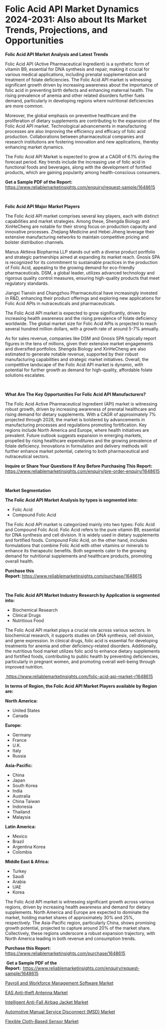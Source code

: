 <p><h1>Folic Acid API Market Dynamics 2024-2031: Also about Its Market Trends, Projections, and Opportunities</h1></p><p><strong>Folic Acid API Market Analysis and Latest Trends</strong></p>
<p><p>Folic Acid API (Active Pharmaceutical Ingredient) is a synthetic form of vitamin B9, essential for DNA synthesis and repair, making it crucial for various medical applications, including prenatal supplementation and treatment of folate deficiencies. The Folic Acid API market is witnessing significant growth driven by increasing awareness about the importance of folic acid in preventing birth defects and enhancing maternal health. The rising prevalence of anemia and other related disorders further fuels demand, particularly in developing regions where nutritional deficiencies are more common.</p><p>Moreover, the global emphasis on preventive healthcare and the proliferation of dietary supplements are contributing to the expansion of the Folic Acid API market. Technological advancements in manufacturing processes are also improving the efficiency and efficacy of folic acid production. Collaborations between pharmaceutical companies and research institutions are fostering innovation and new applications, thereby enhancing market dynamics.</p><p>The Folic Acid API Market is expected to grow at a CAGR of 6.1% during the forecast period. Key trends include the increasing use of folic acid in functional foods and beverages, along with the development of fortified products, which are gaining popularity among health-conscious consumers.</p></p>
<p><strong>Get a Sample PDF of the Report:&nbsp;</strong> <a href="https://www.reliablemarketinsights.com/enquiry/request-sample/1648615?utm_campaign=1725&utm_medium=2&utm_source=Github&utm_content=ia&utm_term=15102024&utm_id=folic-acid-api">https://www.reliablemarketinsights.com/enquiry/request-sample/1648615</a></p>
<p>&nbsp;</p>
<p><strong>Folic Acid API Major Market Players</strong></p>
<p><p>The Folic Acid API market comprises several key players, each with distinct capabilities and market strategies. Among these, Shengda Biology and XinHeCheng are notable for their strong focus on production capacity and innovative processes. Zhejiang Medicine and Hebei Jiheng leverage their extensive manufacturing networks to maintain competitive pricing and bolster distribution channels.</p><p>Manus Aktteva Biopharma LLP stands out with a diverse product portfolio and strategic partnerships aimed at expanding its market reach. Gnosis SPA is recognized for its commitment to sustainable practices in the production of Folic Acid, appealing to the growing demand for eco-friendly pharmaceuticals. DSM, a global leader, utilizes advanced technology and rigorous quality control measures, ensuring high-quality products that meet regulatory standards.</p><p>Jiangxi Tianxin and Changzhou Pharmaceutical have increasingly invested in R&D, enhancing their product offerings and exploring new applications for Folic Acid APIs in nutraceuticals and pharmaceuticals. </p><p>The Folic Acid API market is expected to grow significantly, driven by increasing health awareness and the rising prevalence of folate deficiency worldwide. The global market size for Folic Acid APIs is projected to reach several hundred million dollars, with a growth rate of around 5-7% annually.</p><p>As for sales revenue, companies like DSM and Gnosis SPA typically report figures in the tens of millions, given their extensive market engagements and diversified portfolios. Shengda Biology and XinHeCheng are also estimated to generate notable revenue, supported by their robust manufacturing capabilities and strategic market initiatives. Overall, the competitive landscape of the Folic Acid API market is dynamic, with potential for further growth as demand for high-quality, affordable folate solutions escalates.</p></p>
<p>&nbsp;</p>
<p><strong>What Are The Key Opportunities For Folic Acid API Manufacturers?</strong></p>
<p><p>The Folic Acid Active Pharmaceutical Ingredient (API) market is witnessing robust growth, driven by increasing awareness of prenatal healthcare and rising demand for dietary supplements. With a CAGR of approximately 7% projected through 2028, the market is bolstered by advancements in manufacturing processes and regulations promoting fortification. Key regions include North America and Europe, where health initiatives are prevalent. Future outlook suggests expansion in emerging markets, propelled by rising healthcare expenditures and the growing prevalence of folate deficiency. Innovations in formulation and delivery methods will further enhance market potential, catering to both pharmaceutical and nutraceutical sectors.</p></p>
<p><strong>Inquire or Share Your Questions If Any Before Purchasing This Report:</strong> <a href="https://www.reliablemarketinsights.com/enquiry/pre-order-enquiry/1648615?utm_campaign=1725&utm_medium=2&utm_source=Github&utm_content=ia&utm_term=15102024&utm_id=folic-acid-api">https://www.reliablemarketinsights.com/enquiry/pre-order-enquiry/1648615</a></p>
<p>&nbsp;</p>
<p><strong>Market Segmentation</strong></p>
<p><strong>The Folic Acid API Market Analysis by types is segmented into:</strong></p>
<p><ul><li>Folic Acid</li><li>Compound Folic Acid</li></ul></p>
<p><p>The Folic Acid API market is categorized mainly into two types: Folic Acid and Compound Folic Acid. Folic Acid refers to the pure vitamin B9, essential for DNA synthesis and cell division. It is widely used in dietary supplements and fortified foods. Compound Folic Acid, on the other hand, includes formulations that combine Folic Acid with other vitamins or minerals to enhance its therapeutic benefits. Both segments cater to the growing demand for nutritional supplements and healthcare products, promoting overall health.</p></p>
<p><strong>Purchase this Report:&nbsp;</strong><a href="https://www.reliablemarketinsights.com/purchase/1648615?utm_campaign=1725&utm_medium=2&utm_source=Github&utm_content=ia&utm_term=15102024&utm_id=folic-acid-api">https://www.reliablemarketinsights.com/purchase/1648615</a></p>
<p>&nbsp;</p>
<p><strong>The Folic Acid API Market Industry Research by Application is segmented into:</strong></p>
<p><ul><li>Biochemical Research</li><li>Clinical Drugs</li><li>Nutritious Food</li></ul></p>
<p><p>The Folic Acid API market plays a crucial role across various sectors. In biochemical research, it supports studies on DNA synthesis, cell division, and gene expression. In clinical drugs, folic acid is essential for developing treatments for anemia and other deficiency-related disorders. Additionally, the nutritious food market utilizes folic acid to enhance dietary supplements and fortified foods, contributing to public health by preventing deficiencies, particularly in pregnant women, and promoting overall well-being through improved nutrition.</p></p>
<p><a href="https://www.reliablemarketinsights.com/folic-acid-api-market-r1648615?utm_campaign=1725&utm_medium=2&utm_source=Github&utm_content=ia&utm_term=15102024&utm_id=folic-acid-api">&nbsp;https://www.reliablemarketinsights.com/folic-acid-api-market-r1648615</a></p>
<p><strong>In terms of Region, the Folic Acid API Market Players available by Region are:</strong></p>
<p>
    <p> <strong> North America: </strong>
        <ul>
            <li>United States</li>
            <li>Canada</li>
        </ul>
        </p> 
    <p> <strong> Europe: </strong>
        <ul>
            <li>Germany</li>
            <li>France</li>
            <li>U.K.</li>
            <li>Italy</li>
            <li>Russia</li>
        </ul>
        </p> 
    <p> <strong> Asia-Pacific: </strong>
        <ul>
            <li>China</li>
            <li>Japan</li>
            <li>South Korea</li>
            <li>India</li>
            <li>Australia</li>
            <li>China Taiwan</li>
            <li>Indonesia</li>
            <li>Thailand</li>
            <li>Malaysia</li>
        </ul>
        </p> 
    <p> <strong> Latin America: </strong>
        <ul>
            <li>Mexico</li>
            <li>Brazil</li>
            <li>Argentina Korea</li>
            <li>Colombia</li>
        </ul>
        </p> 
    <p> <strong> Middle East & Africa: </strong>
        <ul>
            <li>Turkey</li>
            <li>Saudi</li>
            <li>Arabia</li>
            <li>UAE</li>
            <li>Korea</li>
        </ul>
    </p>
    </p>
<p><p>The Folic Acid API market is witnessing significant growth across various regions, driven by increasing health awareness and demand for dietary supplements. North America and Europe are expected to dominate the market, holding market shares of approximately 30% and 25%, respectively. The Asia-Pacific region, particularly China, shows promising growth potential, projected to capture around 20% of the market share. Collectively, these regions underscore a robust expansion trajectory, with North America leading in both revenue and consumption trends.</p></p>
<p><strong>Purchase this Report: </strong><a href="https://www.reliablemarketinsights.com/purchase/1648615?utm_campaign=1725&utm_medium=2&utm_source=Github&utm_content=ia&utm_term=15102024&utm_id=folic-acid-api">https://www.reliablemarketinsights.com/purchase/1648615</a></p>
<p>&nbsp;<strong>Get a Sample PDF of the Report:&nbsp;&nbsp;</strong><a href="https://www.reliablemarketinsights.com/enquiry/request-sample/1648615?utm_campaign=1725&utm_medium=2&utm_source=Github&utm_content=ia&utm_term=15102024&utm_id=folic-acid-api">https://www.reliablemarketinsights.com/enquiry/request-sample/1648615</a></p>
<p><strong></strong></p>
<p><p><a href="https://www.linkedin.com/pulse/global-payroll-workforce-management-software-market-w65de?trk=public_post_embed_feed-article-content&utm_campaign=1725&utm_medium=2&utm_source=Github&utm_content=ia&utm_term=15102024&utm_id=folic-acid-api">Payroll and Workforce Management Software Market</a></p><p><a href="https://www.linkedin.com/pulse/navigating-global-eas-anti-theft-antenna-market-from-trends-kf2ue?trk=public_post_embed_feed-article-content&utm_campaign=1725&utm_medium=2&utm_source=Github&utm_content=ia&utm_term=15102024&utm_id=folic-acid-api">EAS Anti-theft Antenna Market</a></p><p><a href="https://www.linkedin.com/pulse/global-perspectives-intelligent-anti-fall-airbag-jacket-market-oasfe?utm_campaign=1725&utm_medium=2&utm_source=Github&utm_content=ia&utm_term=15102024&utm_id=folic-acid-api">Intelligent Anti-Fall Airbag Jacket Market</a></p><p><a href="https://www.linkedin.com/pulse/digital-transformation-automotive-manual-service-disconnect-mqshe?trk=public_post_embed_feed-article-content&utm_campaign=1725&utm_medium=2&utm_source=Github&utm_content=ia&utm_term=15102024&utm_id=folic-acid-api">Automotive Manual Service Disconnect (MSD) Market</a></p><p><a href="https://www.linkedin.com/pulse/flexible-cloth-based-sensor-market-matrix-applications-t3r2e?trk=public_post_embed_feed-article-content&utm_campaign=1725&utm_medium=2&utm_source=Github&utm_content=ia&utm_term=15102024&utm_id=folic-acid-api">Flexible Cloth-Based Sensor Market</a></p></p>